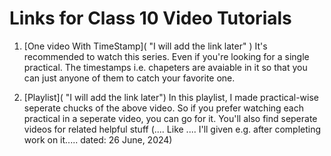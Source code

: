 # Links for Class 10 Video Tutorials

1) [One video With TimeStamp](  "I will add the link later" )
   It's recommended to watch this series. Even if you're looking for a single practical. The timestamps i.e. chapeters are avaiable in it so that you can just anyone of them to catch your favorite one.

2) [Playlist]( "I will add the link later")
   In this playlist, I made practical-wise seperate chucks of the above video. So if you prefer watching each practical in a seperate video, you can go for it. You'll also find seperate videos for related helpful stuff (.... Like .... I'll given e.g. after completing work on it..... dated: 26 June, 2024)
